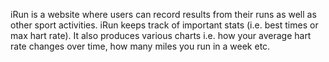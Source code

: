 iRun is a website where users can record results from their runs as well as other sport activities. iRun keeps track of important stats (i.e. best times or max hart rate). It also produces various charts i.e. how your average hart rate changes over time, how many miles you run in a week etc.